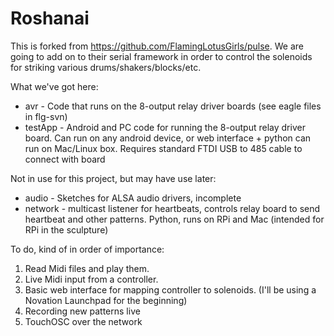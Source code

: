 # Roshanai

This is forked from https://github.com/FlamingLotusGirls/pulse. We are going to add on to their serial framework in order to control the solenoids for striking various drums/shakers/blocks/etc.


What we've got here:

* avr - Code that runs on the 8-output relay driver boards (see eagle files in flg-svn)<br>
* testApp - Android and PC code for running the 8-output relay driver board. Can run on any android device, or web interface + python can run on Mac/Linux box. Requires standard FTDI USB to 485 cable to connect with board

Not in use for this project, but may have use later:
* audio - Sketches for ALSA audio drivers, incomplete<br>
* network - multicast listener for heartbeats, controls relay board to send heartbeat and other patterns. Python, runs on RPi and Mac (intended for RPi in the sculpture)<br>

To do, kind of in order of importance:
1. Read Midi files and play them.
2. Live Midi input from a controller.
3. Basic web interface for mapping controller to solenoids. (I'll be using a Novation Launchpad for the beginning)
4. Recording new patterns live
5. TouchOSC over the network
